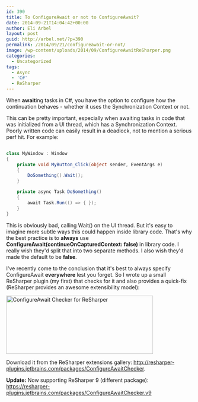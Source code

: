 ```yaml
---
id: 390
title: To ConfigureAwait or not to ConfigureAwait?
date: 2014-09-21T14:04:42+00:00
author: Eli Arbel
layout: post
guid: http://arbel.net/?p=390
permalink: /2014/09/21/configureawait-or-not/
image: /wp-content/uploads/2014/09/ConfigureAwaitReSharper.png
categories:
  - Uncategorized
tags:
  - Async
  - 'C#'
  - ReSharper
---
```

When **await**ing tasks in C#, you have the option to configure how the continuation behaves - whether it uses the Synchronization Context or not.

This can be pretty important, especially when awaiting tasks in code that was initialized from a UI thread, which has a Synchronization Context. Poorly written code can easily result in a deadlock, not to mention a serious perf hit. For example:

```csharp
  
class MyWindow : Window
{
    private void MyButton_Click(object sender, EventArgs e)
    {
        DoSomething().Wait();
    }

    private async Task DoSomething()
    {
        await Task.Run(() => { });
    }
}
```  

This is obviously bad, calling Wait() on the UI thread. But it's easy to imagine more subtle ways this could happen inside library code. That's why the best practice is to **always** use **ConfigureAwait(continueOnCapturedContext: false)** in library code. I really wish they'd split that into two separate methods. I also wish they'd made the default to be **false**.

I've recently come to the conclusion that it's best to always specify ConfigureAwait **everywhere** lest you forget. So I wrote up a small ReSharper plugin (my first) that checks for it and also provides a quick-fix (ReSharper provides an awesome extensibility model):

<img class="wp-image-393 size-full" src="https://arbel.net/wp-content/uploads/2014/09/ConfigureAwaitReSharper.png" alt="ConfigureAwait Checker for ReSharper" width="396" height="157" srcset="https://arbel.net/wp-content/uploads/2014/09/ConfigureAwaitReSharper.png 396w, https://arbel.net/wp-content/uploads/2014/09/ConfigureAwaitReSharper-300x118.png 300w" sizes="(max-width: 396px) 100vw, 396px" />

Download it from the ReSharper extensions gallery: <http://resharper-plugins.jetbrains.com/packages/ConfigureAwaitChecker>.

**Update:** Now supporting ReSharper 9 (different package): <https://resharper-plugins.jetbrains.com/packages/ConfigureAwaitChecker.v9>
